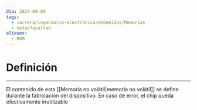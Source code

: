 ```yaml
---
dia: 2024-09-09
tags:
  - carrera/ingeniería-electrónica/embebidos/Memorias
  - nota/facultad
aliases:
  - ROM
---
```

# Definición
---
El contenido de esta [[Memoria no volátil|memoria no volátil]] se define durante la fabricación del dispositivo. En caso de error, el chip queda efectivamente inutilizable
